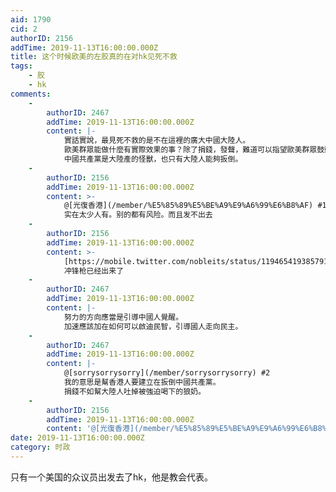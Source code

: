 ```yaml
---
aid: 1790
cid: 2
authorID: 2156
addTime: 2019-11-13T16:00:00.000Z
title: 这个时候欧美的左胶真的在对hk见死不救
tags:
    - 胶
    - hk
comments:
    -
        authorID: 2467
        addTime: 2019-11-13T16:00:00.000Z
        content: |-
            實話實說，最見死不救的是不在這裡的廣大中國大陸人。  
            歐美群眾能做什麼有實際效果的事？除了捐錢，發聲，難道可以指望歐美群眾鼓動國家派軍艦戰鬥機？  
            中國共產黨是大陸產的怪獸，也只有大陸人能夠扳倒。
    -
        authorID: 2156
        addTime: 2019-11-13T16:00:00.000Z
        content: >-
            @[光復香港](/member/%E5%85%89%E5%BE%A9%E9%A6%99%E6%B8%AF) #1 捐钱只有PayPal
            实在太少人有。别的都有风险。而且发不出去
    -
        authorID: 2156
        addTime: 2019-11-13T16:00:00.000Z
        content: >-
            [https://mobile.twitter.com/nobleits/status/1194654193857916928](https://mobile.twitter.com/nobleits/status/1194654193857916928)
            冲锋枪已经出来了
    -
        authorID: 2467
        addTime: 2019-11-13T16:00:00.000Z
        content: |-
            努力的方向應當是引導中國人覺醒。  
            加速應該加在如何可以啟迪民智，引導國人走向民主。
    -
        authorID: 2467
        addTime: 2019-11-13T16:00:00.000Z
        content: |-
            @[sorrysorrysorry](/member/sorrysorrysorry) #2  
            我的意思是幫香港人要建立在扳倒中國共產黨。  
            捐錢不如幫大陸人吐掉被強迫喝下的狼奶。
    -
        authorID: 2156
        addTime: 2019-11-13T16:00:00.000Z
        content: '@[光復香港](/member/%E5%85%89%E5%BE%A9%E9%A6%99%E6%B8%AF) #5 那个难度堪比自杀'
date: 2019-11-13T16:00:00.000Z
category: 时政
---
```


只有一个美国的众议员出发去了hk，他是教会代表。
